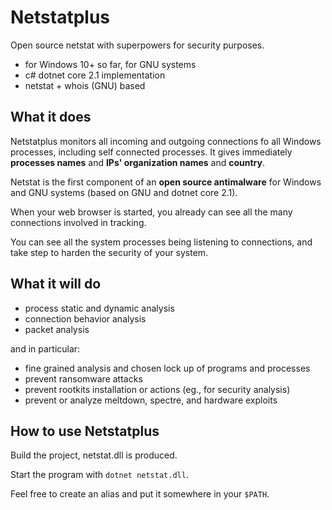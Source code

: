 # Netstatplus
Open source netstat with superpowers for security purposes.

- for Windows 10+ so far, for GNU systems
- c# dotnet core 2.1 implementation
- netstat + whois (GNU) based

## What it does

Netstatplus monitors all incoming and outgoing connections fo all Windows processes, including self connected processes.
It gives immediately **processes names** and **IPs' organization names** and **country**.

Netstat is the first component of an **open source antimalware** for Windows and GNU systems (based on GNU and dotnet core 2.1).

When your web browser is started, you already can see all the many connections involved in tracking.

You can see all the system processes being listening to connections, and take step to harden the security of your system.

## What it will do
- process static and dynamic analysis
- connection behavior analysis
- packet analysis

and in particular:
- fine grained analysis and chosen lock up of programs and processes 
- prevent ransomware attacks
- prevent rootkits installation or actions (eg., for security analysis)
- prevent or analyze meltdown, spectre, and hardware exploits

## How to use Netstatplus

Build the project, netstat.dll is produced.

Start the program with `dotnet netstat.dll`.

Feel free to create an alias and put it somewhere in your `$PATH`.
